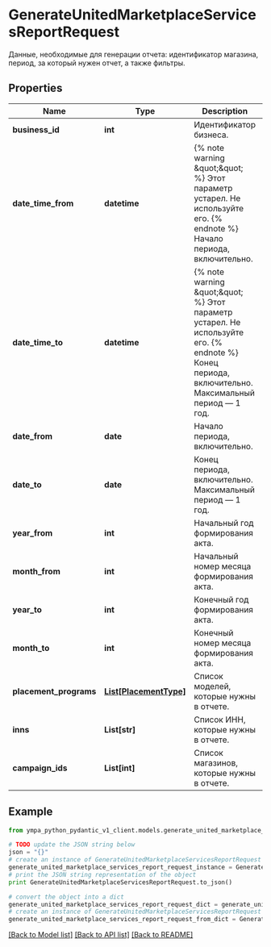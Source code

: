 # GenerateUnitedMarketplaceServicesReportRequest

Данные, необходимые для генерации отчета: идентификатор магазина, период, за который нужен отчет, а также фильтры. 

## Properties
Name | Type | Description | Notes
------------ | ------------- | ------------- | -------------
**business_id** | **int** | Идентификатор бизнеса. | 
**date_time_from** | **datetime** | {% note warning \&quot;\&quot; %}  Этот параметр устарел. Не используйте его.  {% endnote %}  Начало периода, включительно.  | [optional] 
**date_time_to** | **datetime** | {% note warning \&quot;\&quot; %}  Этот параметр устарел. Не используйте его.  {% endnote %}  Конец периода, включительно. Максимальный период — 1 год.  | [optional] 
**date_from** | **date** | Начало периода, включительно. | [optional] 
**date_to** | **date** | Конец периода, включительно. Максимальный период — 1 год. | [optional] 
**year_from** | **int** | Начальный год формирования акта. | [optional] 
**month_from** | **int** | Начальный номер месяца формирования акта. | [optional] 
**year_to** | **int** | Конечный год формирования акта. | [optional] 
**month_to** | **int** | Конечный номер месяца формирования акта. | [optional] 
**placement_programs** | [**List[PlacementType]**](PlacementType.md) | Список моделей, которые нужны в отчете.  | [optional] 
**inns** | **List[str]** | Список ИНН, которые нужны в отчете. | [optional] 
**campaign_ids** | **List[int]** | Список магазинов, которые нужны в отчете. | [optional] 

## Example

```python
from ympa_python_pydantic_v1_client.models.generate_united_marketplace_services_report_request import GenerateUnitedMarketplaceServicesReportRequest

# TODO update the JSON string below
json = "{}"
# create an instance of GenerateUnitedMarketplaceServicesReportRequest from a JSON string
generate_united_marketplace_services_report_request_instance = GenerateUnitedMarketplaceServicesReportRequest.from_json(json)
# print the JSON string representation of the object
print GenerateUnitedMarketplaceServicesReportRequest.to_json()

# convert the object into a dict
generate_united_marketplace_services_report_request_dict = generate_united_marketplace_services_report_request_instance.to_dict()
# create an instance of GenerateUnitedMarketplaceServicesReportRequest from a dict
generate_united_marketplace_services_report_request_from_dict = GenerateUnitedMarketplaceServicesReportRequest.from_dict(generate_united_marketplace_services_report_request_dict)
```
[[Back to Model list]](../README.md#documentation-for-models) [[Back to API list]](../README.md#documentation-for-api-endpoints) [[Back to README]](../README.md)


